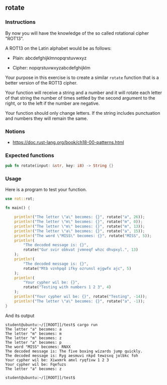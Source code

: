 ## rotate

### Instructions

By now you will have the knowledge of the so called rotational cipher "ROT13".

A ROT13 on the Latin alphabet would be as follows:

- Plain: abcdefghijklmnopqrstuvwxyz

- Cipher: nopqrstuvwxyzabcdefghijklm

Your purpose in this exercise is to create a similar `rotate` function that is a better version of the ROT13 cipher.

Your function will receive a string and a number and it will rotate each letter of that string the number of times settled by the second argument to the right, or to the left if the number are negative.

Your function should only change letters. If the string includes punctuation and numbers
they will remain the same.

### Notions

- https://doc.rust-lang.org/book/ch18-00-patterns.html

### Expected functions

```rust
pub fn rotate(input: &str, key: i8) -> String {}
```

### Usage

Here is a program to test your function.

```rust
use rot::rot;

fn main() {

    println!("The letter \"a\" becomes: {}", rotate("a", 26));
    println!("The letter \"m\" becomes: {}", rotate("m", 0));
    println!("The letter \"m\" becomes: {}", rotate("m", 13));
    println!("The letter \"a\" becomes: {}", rotate("a", 15));
    println!("The word \"MISS\" becomes: {}", rotate("MISS", 5));
    println!(
        "The decoded message is: {}",
        rotate("Gur svir obkvat jvmneqf whzc dhvpxyl.", 13)
    );
    println!(
        "The decoded message is: {}",
        rotate("Mtb vznhpqd ifky ozrunsl ejgwfx ajc", 5)
    );
    println!(
        "Your cypher wil be: {}",
        rotate("Testing with numbers 1 2 3", 4)
    );
    println!("Your cypher wil be: {}", rotate("Testing", -14));
    println!("The letter \"a\" becomes: {}", rotate("a", -1));
}
```

And its output

```console
student@ubuntu:~/[[ROOT]]/test$ cargo run
The letter "a" becomes: a
The letter "m" becomes: m
The letter "m" becomes: z
The letter "a" becomes: p
The word "MISS" becomes: RNXX
The decoded message is: The five boxing wizards jump quickly.
The decoded message is: Ryg aesmuvi nkpd tewzsxq jolbkc foh
Your cypher wil be: Xiwxmrk amxl ryqfivw 1 2 3
Your cypher wil be: Fqefuzs
The letter "a" becomes: z

student@ubuntu:~/[[ROOT]]/test$
```
